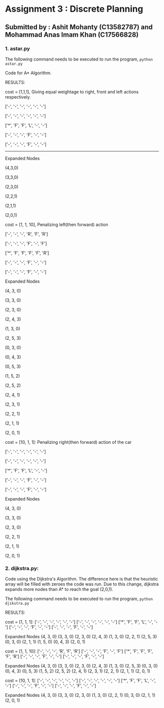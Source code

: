 # Assignment 3 : Discrete Planning
## Submitted by : Ashit Mohanty (C13582787) and Mohammad Anas Imam Khan (C17566828)

### 1. astar.py
The following command needs to be executed to run the program,
`python astar.py`

Code for A* Algorithm.

RESULTS:

cost = [1,1,1], Giving equal weightage to right, front and left actions respectively.

['-', '-', '-', '-', '-', '-']

['-', '-', '-', '-', '-', '-']

['*', 'F', 'F', 'L', '-', '-']

['-', '-', '-', 'F', '-', '-']

['-', '-', '-', 'F', '-', '-']

----

Expanded Nodes

(4,3,0)

(3,3,0)

(2,3,0)

(2,2,1)

(2,1,1)

(2,0,1)

cost = [1, 1, 10], Penalizing left(then forward) action

['-', '-', '-', 'R', 'F', 'R']

['-', '-', '-', 'F', '-', 'F']

['*', 'F', 'F', 'F', 'F', 'R']

['-', '-', '-', 'F', '-', '-']

['-', '-', '-', 'F', '-', '-']

Expanded Nodes

(4, 3, 0)

(3, 3, 0)

(2, 3, 0)

(2, 4, 3)

(1, 3, 0)

(2, 5, 3)

(0, 3, 0)

(0, 4, 3)

(0, 5, 3)

(1, 5, 2)

(2, 5, 2)

(2, 4, 1)

(2, 3, 1)

(2, 2, 1)

(2, 1, 1)

(2, 0, 1)

cost = [10, 1, 1]: Penalizing right(then forward) action of the car

['-', '-', '-', '-', '-', '-']

['-', '-', '-', '-', '-', '-']

['*', 'F', 'F', 'L', '-', '-']

['-', '-', '-', 'F', '-', '-']

['-', '-', '-', 'F', '-', '-']

Expanded Nodes

(4, 3, 0)

(3, 3, 0)

(2, 3, 0)

(2, 2, 1)

(2, 1, 1)

(2, 0, 1)


### 2. dijkstra.py:
Code using the Dijkstra's Algorithm. The difference here is that the heuristic array will be filled with zeroes the code was run. Due to this change, dijkstra expands more nodes than A* to reach the goal (2,0,1).

The following command needs to be executed to run the program,
`python djikstra.py`
 
RESULTS:

cost = [1, 1, 1]:
['-', '-', '-', '-', '-', '-']
['-', '-', '-', '-', '-', '-']
['*', 'F', 'F', 'L', '-', '-']
['-', '-', '-', 'F', '-', '-']
['-', '-', '-', 'F', '-', '-']

Expanded Nodes
(4, 3, 0)
(3, 3, 0)
(2, 3, 0)
(2, 4, 3)
(1, 3, 0)
(2, 2, 1)
(2, 5, 3)
(0, 3, 0)
(2, 1, 1)
(1, 5, 0)
(0, 4, 3)
(2, 0, 1)

cost = [1, 1, 10]:
['-', '-', '-', 'R', 'F', 'R']
['-', '-', '-', 'F', '-', 'F']
['*', 'F', 'F', 'F', 'F', 'R']
['-', '-', '-', 'F', '-', '-']
['-', '-', '-', 'F', '-', '-']

Expanded Nodes
(4, 3, 0)
(3, 3, 0)
(2, 3, 0)
(2, 4, 3)
(1, 3, 0)
(2, 5, 3)
(0, 3, 0)
(0, 4, 3)
(0, 5, 3)
(1, 5, 2)
(2, 5, 2)
(2, 4, 1)
(2, 3, 1)
(2, 2, 1)
(2, 1, 1)
(2, 0, 1)

cost = [10, 1, 1]:
['-', '-', '-', '-', '-', '-']
['-', '-', '-', '-', '-', '-']
['*', 'F', 'F', 'L', '-', '-']
['-', '-', '-', 'F', '-', '-']
['-', '-', '-', 'F', '-', '-']

Expanded Nodes
(4, 3, 0)
(3, 3, 0)
(2, 3, 0)
(1, 3, 0)
(2, 2, 1)
(0, 3, 0)
(2, 1, 1)
(2, 0, 1)
